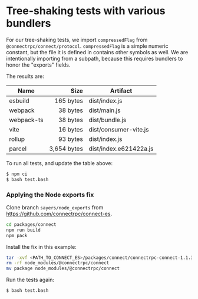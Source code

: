 Tree-shaking tests with various bundlers
========================================

For our tree-shaking tests, we import `compressedFlag` from `@connectrpc/connect/protocol`.
`compressedFlag` is a simple numeric constant, but the file it is defined in contains other
symbols as well. We are intentionally importing from a subpath, because this requires bundlers
to honor the "exports" fields.

The results are:

<!--- RESULTS-START -->
| Name | Size | Artifact |
|------|-----:|----------|
| esbuild | 165 bytes | dist/index.js |
| webpack | 38 bytes | dist/main.js |
| webpack-ts | 38 bytes | dist/bundle.js |
| vite | 16 bytes | dist/consumer-vite.js |
| rollup | 93 bytes | dist/index.js |
| parcel | 3,654 bytes | dist/index.e621422a.js |
<!--- RESULTS-END -->

To run all tests, and update the table above:

```bash
$ npm ci
$ bash test.bash
```

### Applying the Node exports fix

Clone branch `sayers/node_exports` from https://github.com/connectrpc/connect-es.

```bash
cd packages/connect
npm run build
npm pack
```

Install the fix in this example:

```bash
tar -xvf <PATH_TO_CONNECT_ES>/packages/connect/connectrpc-connect-1.1.3.tgz
rm -rf node_modules/@connectrpc/connect
mv package node_modules/@connectrpc/connect
```

Run the tests again:

```bash
$ bash test.bash
```
